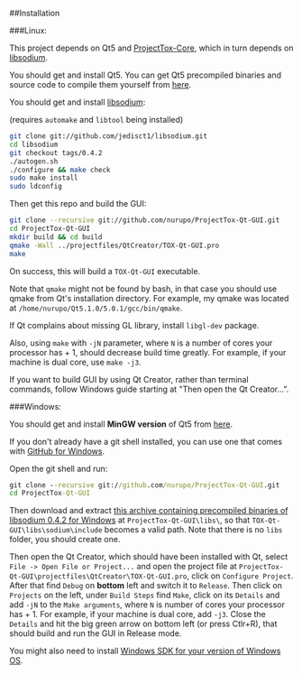 ##Installation

###Linux:

This project depends on Qt5 and [ProjectTox-Core](http://github.com/irungentoo/ProjectTox-Core), which in turn depends on [libsodium](http://github.com/jedisct1/libsodium).

You should get and install Qt5.
You can get Qt5 precompiled binaries and source code to compile them yourself from [here](http://qt-project.org/downloads).

You should get and install [libsodium](https://github.com/jedisct1/libsodium):

(requires `automake` and `libtool` being installed)
```bash
git clone git://github.com/jedisct1/libsodium.git
cd libsodium
git checkout tags/0.4.2
./autogen.sh
./configure && make check
sudo make install
sudo ldconfig
```

Then get this repo and build the GUI:
```bash
git clone --recursive git://github.com/nurupo/ProjectTox-Qt-GUI.git
cd ProjectTox-Qt-GUI
mkdir build && cd build
qmake -Wall ../projectfiles/QtCreator/TOX-Qt-GUI.pro
make
```
On success, this will build a `TOX-Qt-GUI` executable.

Note that `qmake` might not be found by bash, in that case you should use qmake from Qt's installation directory.
For example, my qmake was located at `/home/nurupo/Qt5.1.0/5.0.1/gcc/bin/qmake`.

If Qt complains about missing GL library, install `libgl-dev` package.

Also, using `make` with `-jN` parameter, where `N` is a number of cores your processor has + 1, should decrease build time greatly.
For example, if your machine is dual core, use `make -j3`.

If you want to build GUI by using Qt Creator, rather than terminal commands, follow Windows guide starting at "Then open the Qt Creator...".

###Windows:

You should get and install **MinGW version** of Qt5 from [here](http://qt-project.org/downloads).

If you don't already have a git shell installed, you can use one that comes with [GitHub for Windows](http://windows.github.com/).

Open the git shell and run:
```cmd
git clone --recursive git://github.com/nurupo/ProjectTox-Qt-GUI.git
cd ProjectTox-Qt-GUI
```

Then download and extract [this archive containing precompiled binaries of libsodium 0.4.2 for Windows](https://download.libsodium.org/libsodium/releases/libsodium-win32-0.4.2.tar.gz) at `ProjectTox-Qt-GUI\libs\`, so that `TOX-Qt-GUI\libs\sodium\include` becomes a valid path. Note that there is no `libs` folder, you should create one.

Then open the Qt Creator, which should have been installed with Qt, select `File -> Open File or Project...` and open the project file at `ProjectTox-Qt-GUI\projectfiles\QtCreator\TOX-Qt-GUI.pro`, click on `Configure Project`.
After that find `Debug` on **bottom** left and switch it to `Release`.
Then click on `Projects` on the left, under `Build Steps` find `Make`, click on its `Details` and add `-jN` to the `Make arguments`, where `N` is number of cores your processor has + 1. For example, if your machine is dual core, add `-j3`.
Close the `Details` and hit the big green arrow on bottom left (or press Ctlr+R), that should build and run the GUI in Release mode.

You might also need to install [Windows SDK for your version of Windows OS](https://en.wikipedia.org/wiki/Microsoft_Windows_SDK#Versions).

